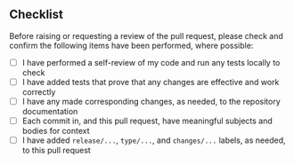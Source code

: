 ## Checklist

Before raising or requesting a review of the pull request, please check and confirm the following items have been performed, where possible:

- [ ] I have performed a self-review of my code and run any tests locally to check
- [ ] I have added tests that prove that any changes are effective and work correctly
- [ ] I have any made corresponding changes, as needed, to the repository documentation
- [ ] Each commit in, and this pull request, have meaningful subjects and bodies for context
- [ ] I have added `release/...`, `type/...`, and `changes/...` labels, as needed, to this pull request
